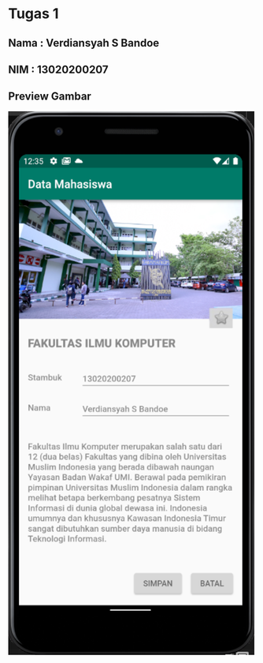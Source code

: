 # Tugas 1
## Nama : Verdiansyah S Bandoe
## NIM : 13020200207

## Preview Gambar
<img src="https://github.com/Rhlverdi/Pemrograman_Mobile/blob/main/Tugas_1/Screenshots/Screenshots_Tugas.png" width="500" />

